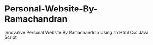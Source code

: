 # Personal-Website-By-Ramachandran
 Innovative Personal Website By Ramachandran
 Using an Html Css Java Script
